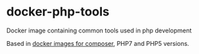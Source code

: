 # docker-php-tools
Docker image containing common tools used in php development

Based in [docker images for composer](https://github.com/RobLoach/docker-composer), PHP7 and PHP5 versions.
